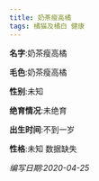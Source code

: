 ```yaml
---
title: 奶茶瘦高橘
tags: 橘猫及橘白 健康 
---
```


**名字**:奶茶瘦高橘

**毛色**:奶茶瘦高橘

**性别**:未知

**绝育情况**:未绝育

**出生时间**:不到一岁

**性格**:未知 数据缺失

*编写日期:2020-04-25*

